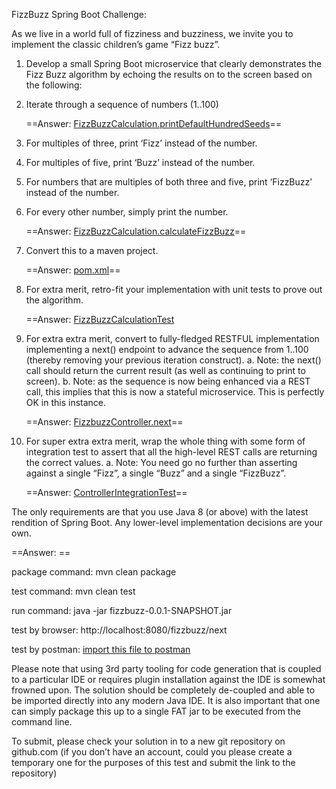 FizzBuzz Spring Boot Challenge:

As we live in a world full of fizziness and buzziness, we invite you to implement the classic children’s game “Fizz buzz”.

1. Develop a small Spring Boot microservice that clearly demonstrates the Fizz Buzz algorithm by echoing the results on to the screen based on the following:
   
2. Iterate through a sequence of numbers (1..100)
   
   ==Answer: [FizzBuzzCalculation.printDefaultHundredSeeds](./src/main/java/com/rbc/interview/fizzbuzz/service/FizzBuzzCalculation.java)==
3. For multiples of three, print ‘Fizz’ instead of the number.
4. For multiples of five, print ‘Buzz’ instead of the number.
5. For numbers that are multiples of both three and five, print ‘FizzBuzz’ instead of the number.
6. For every other number, simply print the number.
   
   ==Answer: [FizzBuzzCalculation.calculateFizzBuzz](./src/main/java/com/rbc/interview/fizzbuzz/service/FizzBuzzCalculation.java)==
7. Convert this to a maven project.
   
   ==Answer: [pom.xml](./pom.xml)==
8. For extra merit, retro-fit your implementation with unit tests to prove out the algorithm.
   
   ==Answer: [FizzBuzzCalculationTest](./src/test/java/com/rbc/interview/fizzbuzz/sevice/FizzBuzzCalculationTest.groovy)
9. For extra extra merit, convert to fully-fledged RESTFUL implementation implementing a next() endpoint to advance the sequence from 1..100 (thereby removing your previous iteration construct).
   a. Note: the next() call should return the current result (as well as continuing to print to screen).
   b. Note: as the sequence is now being enhanced via a REST call, this implies that this is now a stateful microservice. This is perfectly OK in this instance.
   
   ==Answer: [FizzbuzzController.next](./src/main/java/com/rbc/interview/fizzbuzz/controller/FizzbuzzController.java)==
10. For super extra extra merit, wrap the whole thing with some form of integration test to assert that all the high-level REST calls are returning the correct values.
    a. Note: You need go no further than asserting against a single “Fizz”, a single “Buzz” and a single “FizzBuzz”.
    
    ==Answer: [ControllerIntegrationTest](./src/test/java/com/rbc/interview/fizzbuzz/controller/ControllerIntegrationTest.java)==
    

The only requirements are that you use Java 8 (or above) with the latest rendition of Spring Boot. Any lower-level implementation decisions are your own.

==Answer: ==

package command: mvn clean package

test command: mvn clean test

run command: java -jar fizzbuzz-0.0.1-SNAPSHOT.jar

test by browser: http://localhost:8080/fizzbuzz/next

test by postman: [import this file to postman](./test.postman.collection)

Please note that using 3rd party tooling for code generation that is coupled to a particular IDE or requires plugin installation against the IDE is somewhat frowned upon. The solution should be completely de-coupled and able to be imported directly into any modern Java IDE. It is also important that one can simply package this up to a single FAT jar to be executed from the command line.

To submit, please check your solution in to a new git repository on github.com (if you don’t have an account, could you please create a temporary one for the purposes of this test and submit the link to the repository)